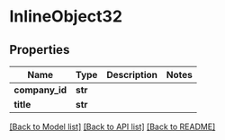 # InlineObject32

## Properties
Name | Type | Description | Notes
------------ | ------------- | ------------- | -------------
**company_id** | **str** |  | 
**title** | **str** |  | 

[[Back to Model list]](../README.md#documentation-for-models) [[Back to API list]](../README.md#documentation-for-api-endpoints) [[Back to README]](../README.md)


